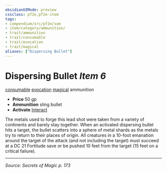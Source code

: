 ```yaml
---
obsidianUIMode: preview
cssclass: pf2e,pf2e-item
tags:
- compendium/src/pf2e/som
- item/category/ammunition/
- trait/ammunition
- trait/consumable
- trait/evocation
- trait/magical
aliases: ["Dispersing Bullet"]
---
```

# Dispersing Bullet *Item 6*  
[consumable](rules/traits/consumable.md "Consumable Item Trait")  [evocation](rules/traits/evocation.md "Evocation School Trait")  [magical](rules/traits/magical.md "Magical Item Trait")  ammunition  

- **Price** 50 gp
- **Ammunition** sling bullet
- **Activate** [Interact](rules/actions/interact.md)

The metals used to forge this lead shot were taken from a variety of continents and barely stay together. When an activated dispersing bullet hits a target, the bullet scatters into a sphere of metal shards as the metals try to return to their places of origin. All creatures in a 10-foot emanation around the target of the attack (and not including the target) must succeed at a DC 21 Fortitude save or be pushed 10 feet from the target (15 feet on a critical failure).


---
*Source: Secrets of Magic p. 173*